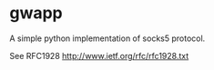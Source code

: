 # gwapp

A simple python implementation of socks5 protocol.

See RFC1928 http://www.ietf.org/rfc/rfc1928.txt

